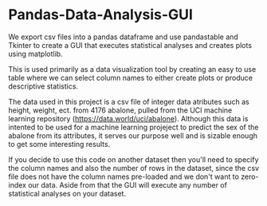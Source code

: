 # Pandas-Data-Analysis-GUI
We export csv files into a pandas dataframe and use pandastable and Tkinter to create a GUI that executes statistical analyses and creates plots using matplotlib.

This is used primarily as a data visualization tool by creating an easy to use table where we can select column names to either create plots or produce descriptive statistics. 

The data used in this project is a csv file of integer data atributes such as height, weight, ect. from 4176 abalone, pulled from the UCI machine learning repository (https://data.world/uci/abalone).  Although this data is intented to be used for a machine learning projeject to predict the sex of the abalone from its attributes, it serves our purpose well and is sizable enough to get some interesting results.   

If you decide to use this code on another dataset then you'll need to specify the column names and also the number of rows in the dataset, since the csv file does not have the column names pre-loaded and we don't want to zero-index our data.  Aside from that the GUI will execute any number of statistical analyses on your dataset.  
